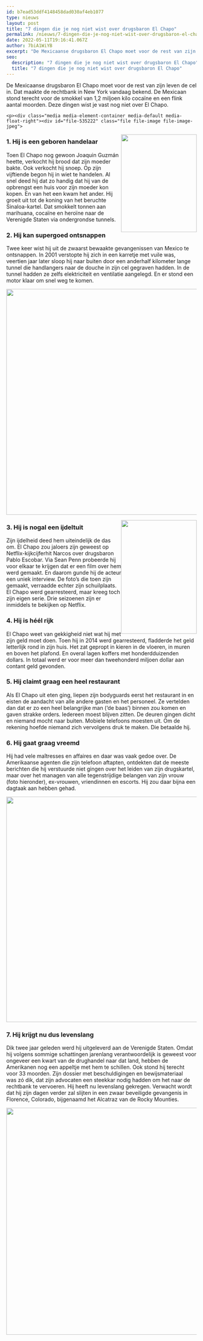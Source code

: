 ```yaml
---
id: b7ead53ddf4148458dad030af4eb1077
type: nieuws
layout: post
title: "7 dingen die je nog niet wist over drugsbaron El Chapo"
permalink: /nieuws/7-dingen-die-je-nog-niet-wist-over-drugsbaron-el-chapo/
date: 2022-05-11T19:16:41.067Z
author: 7biA1WiYB
excerpt: "De Mexicaanse drugsbaron El Chapo moet voor de rest van zijn leven de cel in. Dat maakte de rechtbank in New York vandaag bekend. De Mexicaan stond terecht voor de smokkel van 1,2 miljoen kilo cocaïne en een flink aantal moorden. Deze dingen wist je vast nog niet over El Chapo.  "
seo:
  description: "7 dingen die je nog niet wist over drugsbaron El Chapo"
  title: "7 dingen die je nog niet wist over drugsbaron El Chapo"
---
```

De Mexicaanse drugsbaron El Chapo moet voor de rest van zijn leven de cel in. Dat maakte de rechtbank in New York vandaag bekend. De Mexicaan stond terecht voor de smokkel van 1,2 miljoen kilo cocaïne en een flink aantal moorden. Deze dingen wist je vast nog niet over El Chapo.  

    <p><div class="media media-element-container media-default media-float-right"><div id="file-535222" class="file file-image file-image-jpeg">

        
  
  <div class="content">
    <img height="354" width="274" style="font-size: 13.008px; width: 200px; height: 258px; float: right;" class="media-element file-default" data-delta="3" src="https://original.sevendays.nl/sites/default/files/reserve%20AFP-33681223_0.jpg" alt="">  </div>

  
</div>
</div>
<h3>1. Hij is een geboren handelaar</h3>
<p>Toen El Chapo nog gewoon Joaquin Guzmán heette, verkocht hij brood dat zijn moeder bakte. Ook verkocht hij snoep. Op zijn vijftiende begon hij in wiet te handelen. Al snel deed hij dat zo handig dat hij van de opbrengst een huis voor zijn moeder kon kopen. En van het een kwam het ander. Hij groeit uit tot de koning van het beruchte Sinaloa-kartel. Dat smokkelt tonnen aan marihuana, cocaïne en heroïne naar de Verenigde Staten via ondergrondse tunnels.</p>
<h3>2. Hij kan supergoed ontsnappen </h3>
<p>Twee keer wist hij uit de zwaarst bewaakte gevangenissen van Mexico te ontsnappen. In 2001 verstopte hij zich in een karretje met vuile was, veertien jaar later sloop hij naar buiten door een anderhalf kilometer lange tunnel die handlangers naar de douche in zijn cel gegraven hadden. In de tunnel hadden ze zelfs elektriciteit en ventilatie aangelegd. En er stond een motor klaar om snel weg te komen. </p>
<p><div class="media media-element-container media-default"><div id="file-535216" class="file file-image file-image-jpeg">

        
  
  <div class="content">
    <img height="371" width="560" style="width: 900px; height: 596px;" class="media-element file-default" data-delta="1" src="https://original.sevendays.nl/sites/default/files/beeld%202%20Reuters-35998198_0.jpg" alt="">  </div>

  
</div>
</div>
<p><div class="media media-element-container media-default media-float-right"><div id="file-535219" class="file file-image file-image-jpeg">

        
  
  <div class="content">
    <img height="354" width="236" style="font-size: 13.008px; width: 200px; height: 300px; float: right;" class="media-element file-default" data-delta="2" src="https://original.sevendays.nl/sites/default/files/beeld%205%20Netflix%20-%201516488204550_0.jpg" alt="">  </div>

  
</div>
</div>
<h3>3. Hij is nogal een ijdeltuit </h3>
<p>Zijn ijdelheid deed hem uiteindelijk de das om. El Chapo zou jaloers zijn geweest op Netflix-kijkcijferhit Narcos over drugsbaron Pablo Escobar. Via Sean Penn probeerde hij voor elkaar te krijgen dat er een film over hem werd gemaakt. En daarom gunde hij de acteur een uniek interview. De foto’s die toen zijn gemaakt, verraadde echter zijn schuilplaats. El Chapo werd gearresteerd, maar kreeg toch zijn eigen serie. Drie seizoenen zijn er inmiddels te bekijken op Netflix.</p>
<h3>4. Hij is héél rijk </h3>
<p>El Chapo weet van gekkigheid niet wat hij met zijn geld moet doen. Toen hij in 2014 werd gearresteerd, fladderde het geld letterlijk rond in zijn huis. Het zat gepropt in kieren in de vloeren, in muren en boven het plafond. En overal lagen koffers met honderdduizenden dollars. In totaal werd er voor meer dan tweehonderd miljoen dollar aan contant geld gevonden. </p>
<h3>5. Hij claimt graag een heel restaurant </h3>
<p>Als El Chapo uit eten ging, liepen zijn bodyguards eerst het restaurant in en eisten de aandacht van alle andere gasten en het personeel. Ze vertelden dan dat er zo een heel belangrijke man (‘de baas’) binnen zou komen en gaven strakke orders. Iedereen moest blijven zitten. De deuren gingen dicht en niemand mocht naar buiten. Mobiele telefoons moesten uit. Om de rekening hoefde niemand zich vervolgens druk te maken. Die betaalde hij. </p>
<h3>6. Hij gaat graag vreemd </h3>
<p>Hij had vele maîtresses en affaires en daar was vaak gedoe over. De Amerikaanse agenten die zijn telefoon aftapten, ontdekten dat de meeste berichten die hij verstuurde niet gingen over het leiden van zijn drugskartel, maar over het managen van alle tegenstrijdige belangen van zijn vrouw (foto hieronder), ex-vrouwen, vriendinnen en escorts. Hij zou daar bijna een dagtaak aan hebben gehad. </p>
<p><div class="media media-element-container media-default"><div id="file-535226" class="file file-image file-image-jpeg">

        
  
  <div class="content">
    <img height="370" width="560" style="width: 900px; height: 595px;" class="media-element file-default" data-delta="5" src="https://original.sevendays.nl/sites/default/files/ANP-58886857_0.jpg" alt="">  </div>

  
</div>
</div>
<h3>7. Hij krijgt nu dus levenslang</h3>
<p>Dik twee jaar geleden werd hij uitgeleverd aan de Verenigde Staten. Omdat hij volgens sommige schattingen jarenlang verantwoordelijk is geweest voor ongeveer een kwart van de drughandel naar dat land, hebben de Amerikanen nog een appeltje met hem te schillen. Ook stond hij terecht voor 33 moorden. Zijn dossier met beschuldigingen en bewijsmateriaal was zó dik, dat zijn advocaten een steekkar nodig hadden om het naar de rechtbank te vervoeren. Hij heeft nu levenslang gekregen. Verwacht wordt dat hij zijn dagen verder zal slijten in een zwaar beveiligde gevangenis in Florence, Colorado, bijgenaamd het Alcatraz van de Rocky Mounties. </p>
<p><div class="media media-element-container media-default"><div id="file-535223" class="file file-image file-image-jpeg">

        
  
  <div class="content">
    <img height="373" width="560" style="width: 900px; height: 599px;" class="media-element file-default" data-delta="4" src="https://original.sevendays.nl/sites/default/files/beeld%206%20Reuters-65264275.jpg" alt="">  </div>

  
</div>
</div>  
